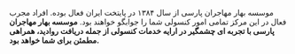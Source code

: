 موسسه بهار مهاجران پارسی از سال ۱۳۸۴ در پایتخت ایران فعال بوده. افراد مجرب فعال در این مرکز تمامی امور کنسولی شما را جوابگو خواهند بود.
**موسسه بهار مهاجران پارسی با تجربه ای چشمگیر در ارایه خدمات کنسولی از جمله دریافت روادید، همراهی مطمئن برای شما خواهد بود.**